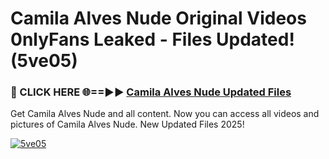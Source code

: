 # Camila Alves Nude Original Videos 0nlyFans Leaked - Files Updated! (5ve05)

<h3>🔴 CLICK HERE 🌐==►► <a href="https://tinyurl.com/5h6xmrr3" rel="nofollow">Camila Alves Nude Updated Files</a></h3>

Get Camila Alves Nude and all content. Now you can access all videos and pictures of Camila Alves Nude. New Updated Files 2025!

[![5ve05](https://i.imgur.com/KVD873Z.gif)](https://tinyurl.com/5h6xmrr3)
